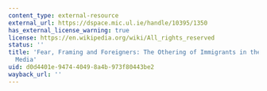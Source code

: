 ```yaml
---
content_type: external-resource
external_url: https://dspace.mic.ul.ie/handle/10395/1350
has_external_license_warning: true
license: https://en.wikipedia.org/wiki/All_rights_reserved
status: ''
title: 'Fear, Framing and Foreigners: The Othering of Immigrants in the Irish Print
  Media'
uid: d0d4401e-9474-4049-8a4b-973f80443be2
wayback_url: ''
---
```


